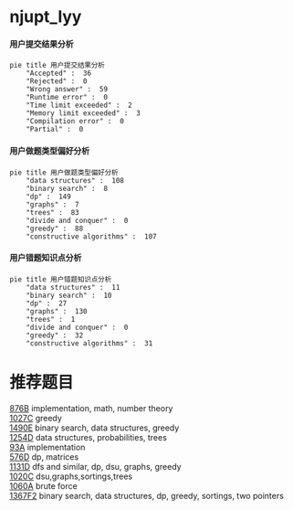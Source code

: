 # njupt_lyy

<!-- tabs:start -->



#### **用户提交结果分析**

```mermaid
pie title 用户提交结果分析
    "Accepted" :  36
    "Rejected" :  0
    "Wrong answer" :  59
    "Runtime error" :  0
    "Time limit exceeded" :  2
    "Memory limit exceeded" :  3
    "Compilation error" :  0
    "Partial" :  0
```

#### **用户做题类型偏好分析**

```mermaid
pie title 用户做题类型偏好分析
    "data structures" :  108
    "binary search" :  8
    "dp" :  149
    "graphs" :  7
    "trees" :  83
    "divide and conquer" :  0
    "greedy" :  88
    "constructive algorithms" :  107
```
#### **用户错题知识点分析**

```mermaid
pie title 用户错题知识点分析
    "data structures" :  11
    "binary search" :  10
    "dp" :  27
    "graphs" :  130
    "trees" :  1
    "divide and conquer" :  0
    "greedy" :  32
    "constructive algorithms" :  31
```



<!-- tabs:end -->
# 推荐题目
[876B](https://codeforces.com/contest/876/problem/B)		implementation,
                        math,
                        number theory		  
[1027C](https://codeforces.com/contest/1027/problem/C)		greedy		  
[1490E](https://codeforces.com/contest/1490/problem/E)		binary search,
                        data structures,
                        greedy		  
[1254D](https://codeforces.com/contest/1254/problem/D)		data structures,
                        probabilities,
                        trees		  
[93A](https://codeforces.com/contest/93/problem/A)		implementation		  
[576D](https://codeforces.com/contest/576/problem/D)		dp,
                        matrices		  
[1131D](https://codeforces.com/contest/1131/problem/D)		dfs and similar,
                        dp,
                        dsu,
                        graphs,
                        greedy		  
[1020C](https://codeforces.com/contest/1020/problem/C)		dsu,graphs,sortings,trees		  
[1060A](https://codeforces.com/contest/1060/problem/A)		brute force		  
[1367F2](https://codeforces.com/contest/1367F/problem/2)		binary search,
                        data structures,
                        dp,
                        greedy,
                        sortings,
                        two pointers		  
